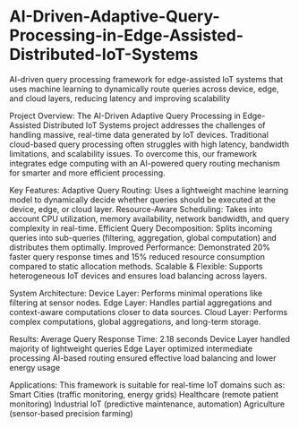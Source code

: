 # AI-Driven-Adaptive-Query-Processing-in-Edge-Assisted-Distributed-IoT-Systems
AI-driven query processing framework for edge-assisted IoT systems that uses machine learning to dynamically route queries across device, edge, and cloud layers, reducing latency and improving scalability

Project Overview:
The AI-Driven Adaptive Query Processing in Edge-Assisted Distributed IoT Systems project addresses the challenges of handling massive, real-time data generated by IoT devices. Traditional cloud-based query processing often struggles with high latency, bandwidth limitations, and scalability issues. To overcome this, our framework integrates edge computing with an AI-powered query routing mechanism for smarter and more efficient processing.

Key Features:
Adaptive Query Routing: Uses a lightweight machine learning model to dynamically decide whether queries should be executed at the device, edge, or cloud layer.
Resource-Aware Scheduling: Takes into account CPU utilization, memory availability, network bandwidth, and query complexity in real-time.
Efficient Query Decomposition: Splits incoming queries into sub-queries (filtering, aggregation, global computation) and distributes them optimally.
Improved Performance: Demonstrated 20% faster query response times and 15% reduced resource consumption compared to static allocation methods.
Scalable & Flexible: Supports heterogeneous IoT devices and ensures load balancing across layers.

System Architecture:
Device Layer: Performs minimal operations like filtering at sensor nodes.
Edge Layer: Handles partial aggregations and context-aware computations closer to data sources.
Cloud Layer: Performs complex computations, global aggregations, and long-term storage.

Results:
Average Query Response Time: 2.18 seconds
Device Layer handled majority of lightweight queries
Edge Layer optimized intermediate processing
AI-based routing ensured effective load balancing and lower energy usage

Applications:
This framework is suitable for real-time IoT domains such as:
Smart Cities (traffic monitoring, energy grids)
Healthcare (remote patient monitoring)
Industrial IoT (predictive maintenance, automation)
Agriculture (sensor-based precision farming)
